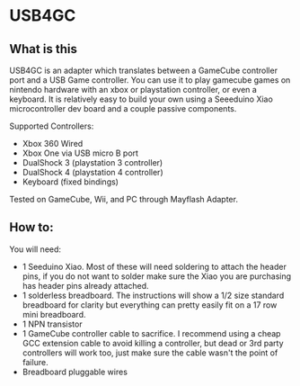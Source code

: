 # USB4GC

## What is this
USB4GC is an adapter which translates between a GameCube controller port and a USB Game controller. You can use it to play gamecube games on nintendo hardware with an xbox or playstation controller, or even a keyboard. It is relatively easy to build your own using a Seeeduino Xiao microcontroller dev board and a couple passive components.

Supported Controllers:
 - Xbox 360 Wired
 - Xbox One via USB micro B port
 - DualShock 3 (playstation 3 controller)
 - DualShock 4 (playstation 4 controller)
 - Keyboard (fixed bindings)

Tested on GameCube, Wii, and PC through Mayflash Adapter.


## How to:

You will need:
 - 1 Seeduino Xiao. Most of these will need soldering to attach the header pins, if you do not want to solder make sure the Xiao you are purchasing has header pins already attached.
 - 1 solderless breadboard. The instructions will show a 1/2 size standard breadboard for clarity but everything can pretty easily fit on a 17 row mini breadboard.
 - 1 NPN transistor
 - 1 GameCube controller cable to sacrifice. I recommend using a cheap GCC extension cable to avoid killing a controller, but dead or 3rd party controllers will work too, just make sure the cable wasn't the point of failure.
 - Breadboard pluggable wires
